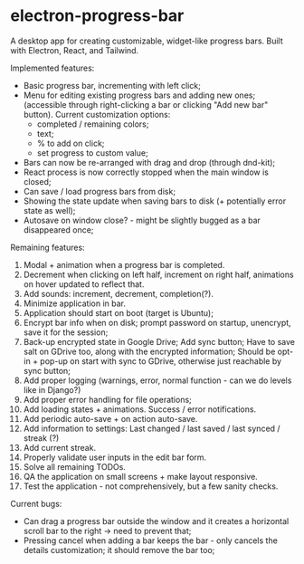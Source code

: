 # electron-progress-bar

A desktop app for creating customizable, widget-like progress bars. Built with Electron, React, and Tailwind.

Implemented features:

- Basic progress bar, incrementing with left click;
- Menu for editing existing progress bars and adding new ones; (accessible through right-clicking a bar or clicking "Add new bar" button). Current customization options:
  - completed / remaining colors;
  - text;
  - % to add on click;
  - set progress to custom value;
- Bars can now be re-arranged with drag and drop (through dnd-kit);
- React process is now correctly stopped when the main window is closed;
- Can save / load progress bars from disk;
- Showing the state update when saving bars to disk (+ potentially error state as well);
- Autosave on window close? - might be slightly bugged as a bar disappeared once;

Remaining features:

1. Modal + animation when a progress bar is completed.
2. Decrement when clicking on left half, increment on right half, animations on hover updated to reflect that.
3. Add sounds: increment, decrement, completion(?).
4. Minimize application in bar.
5. Application should start on boot (target is Ubuntu);
6. Encrypt bar info when on disk; prompt password on startup, unencrypt, save it for the session;
7. Back-up encrypted state in Google Drive; Add sync button; Have to save salt on GDrive too, along with the encrypted information; Should be opt-in + pop-up on start with sync to GDrive, otherwise just reachable by sync button;
8. Add proper logging (warnings, error, normal function - can we do levels like in Django?)
9. Add proper error handling for file operations;
10. Add loading states + animations. Success / error notifications.
11. Add periodic auto-save + on action auto-save.
12. Add information to settings: Last changed / last saved / last synced / streak (?)
13. Add current streak.
14. Properly validate user inputs in the edit bar form.
15. Solve all remaining TODOs.
16. QA the application on small screens + make layout responsive.
17. Test the application - not comprehensively, but a few sanity checks.

Current bugs:

- Can drag a progress bar outside the window and it creates a horizontal scroll bar to the right -> need to prevent that;
- Pressing cancel when adding a bar keeps the bar - only cancels the details customization; it should remove the bar too;
